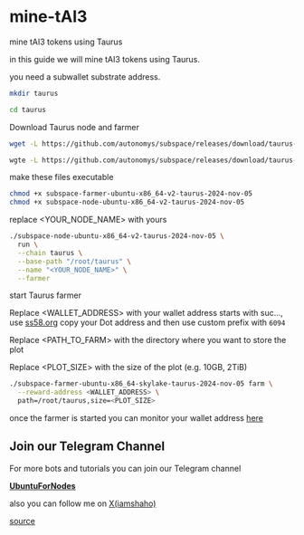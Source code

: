 # mine-tAI3
mine tAI3 tokens using Taurus

in this guide we will mine tAI3 tokens using Taurus.

you need a subwallet substrate address.

```bash
mkdir taurus
```

```bash
cd taurus
```

Download Taurus node and farmer 
```bash
wget -L https://github.com/autonomys/subspace/releases/download/taurus-2024-nov-05/subspace-node-ubuntu-x86_64-v2-taurus-2024-nov-05
```

```bash
wgte -L https://github.com/autonomys/subspace/releases/download/taurus-2024-nov-05/subspace-farmer-ubuntu-x86_64-v2-taurus-2024-nov-05
```

make these files executable
```bash
chmod +x subspace-farmer-ubuntu-x86_64-v2-taurus-2024-nov-05
chmod +x subspace-node-ubuntu-x86_64-v2-taurus-2024-nov-05
```

replace <YOUR_NODE_NAME> with yours

```bash
./subspace-node-ubuntu-x86_64-v2-taurus-2024-nov-05 \
  run \
  --chain taurus \
  --base-path "/root/taurus" \
  --name "<YOUR_NODE_NAME>" \
  --farmer
```

start Taurus farmer 

Replace <WALLET_ADDRESS> with your wallet address starts with suc..., use [ss58.org](https://ss58.org/) copy your Dot address and then use custom prefix with `6094` 

Replace <PATH_TO_FARM> with the directory where you want to store the plot

Replace <PLOT_SIZE> with the size of the plot (e.g. 10GB, 2TiB)

```bash
./subspace-farmer-ubuntu-x86_64-skylake-taurus-2024-nov-05 farm \
  --reward-address <WALLET_ADDRESS> \
  path=/root/taurus,size=<PLOT_SIZE>
```

once the farmer is started you can monitor your wallet address [here](https://astral.autonomys.xyz/taurus/consensus/accounts/)

## Join our Telegram Channel

For more bots and tutorials you can join our Telegram channel

[**UbuntuForNodes**](https://t.me/ubuntufornodes)

also you can follow me on [X(iamshaho)](https://x.com/iamshaho)

[source](https://docs.autonomys.xyz/farming/cli/taurus/)
